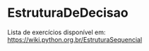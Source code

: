 # EstruturaDeDecisao #
Lista de exercícios disponível em: https://wiki.python.org.br/EstruturaSequencial
